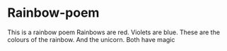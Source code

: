 # Rainbow-poem
This is a rainbow poem
Rainbows
are
red.
Violets
are
blue.
These are the colours of the rainbow.
And the unicorn.
Both have magic
